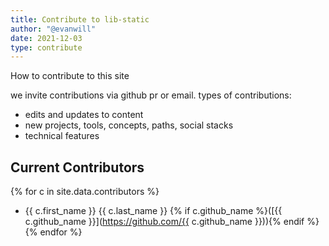 ```yaml
---
title: Contribute to lib-static
author: "@evanwill"
date: 2021-12-03
type: contribute
---
```


How to contribute to this site

we invite contributions via github pr or email.
types of contributions:

- edits and updates to content
- new projects, tools, concepts, paths, social stacks
- technical features

## Current Contributors

{% for c in site.data.contributors %}
- {{ c.first_name }} {{ c.last_name }} {% if c.github_name %}([{{ c.github_name }}](https://github.com/{{ c.github_name }})){% endif %}{% endfor %}
